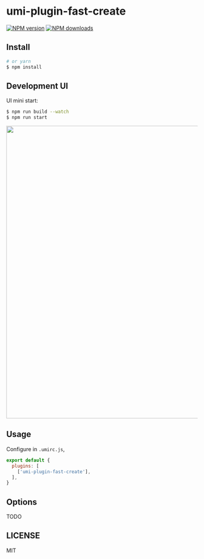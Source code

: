 # umi-plugin-fast-create

[![NPM version](https://img.shields.io/npm/v/umi-plugin-fast-create.svg?style=flat)](https://npmjs.org/package/umi-plugin-fast-create)
[![NPM downloads](http://img.shields.io/npm/dm/umi-plugin-fast-create.svg?style=flat)](https://npmjs.org/package/umi-plugin-fast-create)



## Install

```bash
# or yarn
$ npm install
```
## Development UI

UI mini start:

```bash
$ npm run build --watch
$ npm run start
```

<img src="https://user-images.githubusercontent.com/13595509/67024897-bbeede80-f137-11e9-9f19-6a3f0ea3f6cd.png" width="768" />

## Usage

Configure in `.umirc.js`,

```js
export default {
  plugins: [
    ['umi-plugin-fast-create'],
  ],
}
```

## Options

TODO

## LICENSE

MIT
